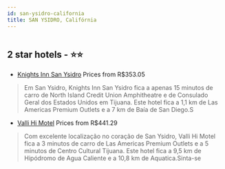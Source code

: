 ```yaml
---
id: san-ysidro-california
title: SAN YSIDRO, Califórnia
---
```


<center><img src="https://i.travelapi.com/hotels/2000000/1800000/1798100/1798071/94ec7a79_z.jpg" alt="" /></center>


##  2 star hotels - ⭐️⭐️

-    [Knights Inn San Ysidro](https://www.hurb.com/br/aud/https://www.hurb.com/br/hotels/san-ysidro/knights-inn-san-ysidro-HT-3PIU?cmp=18055) Prices from R$353.05
   > Em San Ysidro, Knights Inn San Ysidro fica a apenas 15 minutos de carro de North Island Credit Union Amphitheatre e de Consulado Geral dos Estados Unidos em Tijuana.  Este hotel fica a 1,1 km de Las Americas Premium Outlets e a 7 km de Baía de San Diego.S
-    [Valli Hi Motel](https://www.hurb.com/br/aud/https://www.hurb.com/br/hotels/san-ysidro/valli-hi-motel-HT-WQQE?cmp=18055) Prices from R$441.29
   > Com excelente localização no coração de San Ysidro, Valli Hi Motel fica a 3 minutos de carro de Las Americas Premium Outlets e a 5 minutos de Centro Cultural Tijuana.  Este hotel fica a 9,5 km de Hipódromo de Agua Caliente e a 10,8 km de Aquatica.Sinta-se

